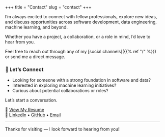 +++
title = "Contact"
slug = "contact"
+++

I’m always excited to connect with fellow professionals, explore new ideas, and discuss opportunities across software development, data engineering, machine learning, and beyond.

Whether you have a project, a collaboration, or a role in mind, I’d love to hear from you.

Feel free to reach out through any of my [social channels]({{% ref "/" %}}) or send me a direct message.

### 🤝 Let’s Connect

- Looking for someone with a strong foundation in software and data?
- Interested in exploring machine learning initiatives?
- Curious about potential collaborations or roles?

Let’s start a conversation.

📄 [View My Resume](https://anushirahatti.github.io/anirudhsshirahati/downloads/Anirudh_S_Shirahati_Resume.pdf)  
🔗 [LinkedIn](https://www.linkedin.com/in/shirahattianiruddha) • [GitHub](https://github.com/anushirahatti) • [Email](mailto:anirudhsshirahati@gmail.com)


---


Thanks for visiting — I look forward to hearing from you!


